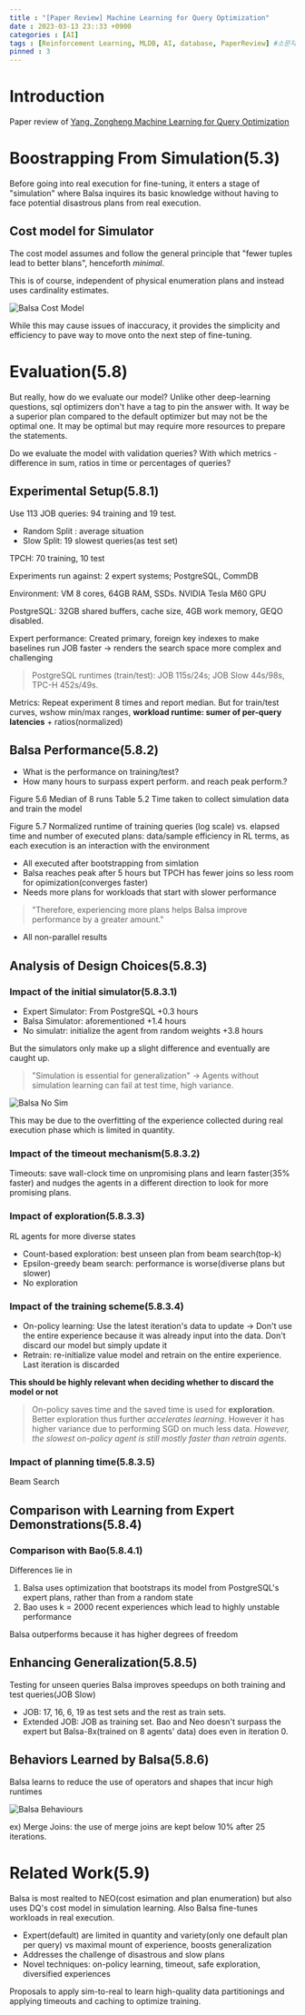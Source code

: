 ```yaml
---
title : "[Paper Review] Machine Learning for Query Optimization"
date : 2023-03-13 23::33 +0900
categories : [AI]
tags : [Reinforcement Learning, MLDB, AI, database, PaperReview] #소문자만 가능
pinned : 3
---
```


# Introduction
Paper review of [Yang, Zongheng Machine Learning for Query Optimization](https://escholarship.org/uc/item/1gd888nq)

# Boostrapping From Simulation(5.3)
Before going into real execution for fine-tuning, it enters a stage of "simulation" where Balsa inquires its basic knowledge without having to face potential disastrous plans from real execution.

## Cost model for Simulator
The cost model assumes and follow the general principle that "fewer tuples lead to better blans", henceforth <i>minimal</i>.

This is of course, independent of physical enumeration plans and instead uses cardinality estimates.

![Balsa Cost Model](/assets/img/posts/balsa_cost_model.png)

While this may cause issues of inaccuracy, it provides the simplicity and efficiency to pave way to move onto the next step of fine-tuning.

# Evaluation(5.8)
But really, how do we evaluate our model?
Unlike other deep-learning questions, sql optimizers don't have a tag to pin the answer with. It way be a superior plan compared to the default optimizer but may not be the optimal one. It may be optimal but may require more resources to prepare the statements.

Do we evaluate the model with validation queries? With which metrics - difference in sum, ratios in time or percentages of queries?

## Experimental Setup(5.8.1)
Use 113 JOB queries: 94 training and 19 test.
- Random Split : average situation
- Slow Split: 19 slowest queries(as test set)

TPCH: 70 training, 10 test

Experiments run against: 2 expert systems; PostgreSQL, CommDB

Environment: VM 8 cores, 64GB RAM, SSDs. NVIDIA Tesla M60 GPU

PostgreSQL: 32GB shared buffers, cache size, 4GB work memory, GEQO disabled.

Expert performance: Created primary, foreign key indexes to make baselines run JOB faster -> renders the search space more complex and challenging
> PostgreSQL runtimes (train/test): JOB 115s/24s; JOB Slow 44s/98s, TPC-H 452s/49s.

Metrics: Repeat experiment 8 times and report median. But for train/test curves, wshow min/max ranges, <b>workload runtime: sumer of per-query latencies</b> + ratios(normalized)

## Balsa Performance(5.8.2)
- What is the performance on training/test?
- How many hours to surpass expert perform. and reach peak perform.?

Figure 5.6 Median of 8 runs
Table 5.2 Time taken to collect simulation data and train the model

Figure 5.7 Normalized runtime of training queries (log scale) vs.
elapsed time and number of executed plans: data/sample efficiency in RL terms, as each execution is an interaction with the environment
- All executed after bootstrapping from simlation
- Balsa reaches peak after 5 hours but TPCH has fewer joins so less room for opimization(converges faster)
- Needs more plans for workloads that start with slower performance
> "Therefore, experiencing more plans helps Balsa improve performance by a greater amount."
- All non-parallel results

## Analysis of Design Choices(5.8.3)
### Impact of the initial simulator(5.8.3.1)
- Expert Simulator: From PostgreSQL +0.3 hours
- Balsa Simulator: aforementioned +1.4 hours
- No simulatr: initialize the agent from random weights +3.8 hours

But the simulators only make up a slight difference and eventually are caught up.

> "Simulation is essential for generalization"
-> Agents without simulation learning can fail at test time, high variance.

![Balsa No Sim](/assets/img/posts/balsa_no_sim.png)

This may be due to the overfitting of the experience collected during real execution phase which is limited in quantity.

### Impact of the timeout mechanism(5.8.3.2)
Timeouts: save wall-clock time on unpromising plans and learn faster(35% faster) and nudges the agents in a different direction to look for more promising plans.

### Impact of exploration(5.8.3.3)
RL agents for more diverse states

- Count-based exploration: best unseen plan from beam search(top-k)
- Epsilon-greedy beam search: performance is worse(diverse plans but slower)
- No exploration

### Impact of the training scheme(5.8.3.4)
- On-policy learning: Use the latest iteration's data to update
-> Don't use the entire experience because it was already input into the data. Don't discard our model but simply update it
- Retrain: re-initialize value model and retrain on the entire experience. Last iteration is discarded

<b>This should be highly relevant when deciding whether to discard the model or not</b>

> On-policy saves time and the saved time is used for <b>exploration</b>. Better exploration thus further <i>accelerates learning</i>.
However it has higher variance due to performing SGD on much less data. <i>However, the slowest on-policy agent is still mostly faster than retrain agents.</i>

### Impact of planning time(5.8.3.5)
Beam Search

## Comparison with Learning from Expert Demonstrations(5.8.4)

### Comparison with Bao(5.8.4.1)
Differences lie in

1. Balsa uses optimization that bootstraps its model from PostgreSQL's expert plans, rather than from a random state
2. Bao uses k = 2000 recent experiences which lead to highly unstable performance

Balsa outperforms because it has higher degrees of freedom

## Enhancing Generalization(5.8.5)
Testing for unseen queries
Balsa improves speedups on both training and test queries(JOB Slow)

- JOB: 17, 16, 6, 19 as test sets and the rest as train sets.
- Extended JOB: JOB as training set. Bao and Neo doesn't surpass the expert but Balsa-8x(trained on 8 agents' data) does even in iteration 0.

## Behaviors Learned by Balsa(5.8.6)
Balsa learns to reduce the use of operators and shapes that incur high runtimes

![Balsa Behaviours](/assets/img/posts/balsa_behaviours.png)

ex) Merge Joins: the use of merge joins are kept below 10% after 25 iterations.

# Related Work(5.9)
Balsa is most realted to NEO(cost esimation and plan enumeration) but also uses DQ's cost model in simulation learning. Also Balsa fine-tunes workloads in real execution.

- Expert(default) are limited in quantity and variety(only one default plan per query) vs maximal mount of experience, boosts generalization
- Addresses the challenge of disastrous and slow plans
- Novel techniques: on-policy learning, timeout, safe exploration, diversified experiences

Proposals to apply sim-to-real to learn high-quality data partitionings and applying timeouts and caching to optimize training.